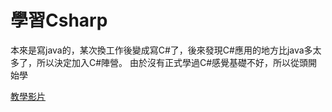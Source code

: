 # 學習Csharp

本來是寫java的，某次換工作後變成寫C#了，後來發現C#應用的地方比java多太多了，所以決定加入C#陣營。
由於沒有正式學過C#感覺基礎不好，所以從頭開始學

[教學影片](https://www.bilibili.com/video/BV1ihoVYEEpy/ '教學影片')
